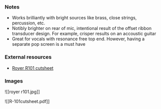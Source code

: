 ### Notes
- Works brilliantly with bright sources like brass, close strings, percussion, etc.
- Notibly brighter on rear of mic, intentional result of the offset ribbon transducer design. For example, crisper results on an accoustic guitar
- Great for vocals with resonance free top end. However, having a separate pop screen is a must have

### External resources
- [Royer R101 cutsheet](https://royerlabs.com/pdf/cutsheets/R-101cutsheet.pdf)

### Images
![[royer r101.jpg]]

![[R-101cutsheet.pdf]]